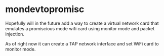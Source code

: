# mondevtopromisc
Hopefully will in the future add a way to create a virtual network card that emulates a promiscious mode wifi card using monitor mode and packet injection.

As of right now it can create a TAP network interface and set WiFi card to monitor mode.
